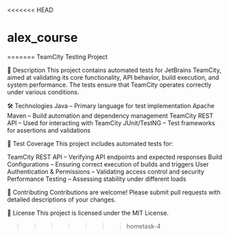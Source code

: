 <<<<<<< HEAD
# alex_course
=======
TeamCity Testing Project

📌 Description
This project contains automated tests for JetBrains TeamCity, aimed at validating its core functionality, API behavior, build execution, and system performance. The tests ensure that TeamCity operates correctly under various conditions.

🛠️ Technologies
Java – Primary language for test implementation
Apache Maven – Build automation and dependency management
TeamCity REST API – Used for interacting with TeamCity
JUnit/TestNG – Test frameworks for assertions and validations

🔧 Test Coverage
This project includes automated tests for:

TeamCity REST API – Verifying API endpoints and expected responses
Build Configurations – Ensuring correct execution of builds and triggers
User Authentication & Permissions – Validating access control and security
Performance Testing – Assessing stability under different loads

🤝 Contributing
Contributions are welcome! Please submit pull requests with detailed descriptions of your changes.

📄 License
This project is licensed under the MIT License.
>>>>>>> hometask-4
